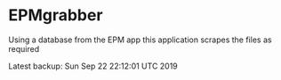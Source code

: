 # EPMgrabber
Using a database from the EPM app this application scrapes the files as required


Latest backup: Sun Sep 22 22:12:01 UTC 2019
